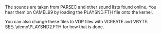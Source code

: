 The sounds are taken from PARSEC and other sound lists found online.
You hear them on CAMEL99 by loading the PLAYSND.FTH file onto the kernel.

You can also change these files to VDP files with VCREATE and VBYTE.
SEE: \demo\PLAYSND2.FTH for how that is done.
